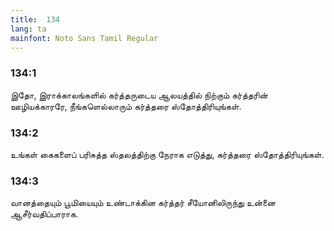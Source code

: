 ```yaml
---
title:  134
lang: ta
mainfont: Noto Sans Tamil Regular
---
```


###  134:1

இதோ, இராக்காலங்களில் கர்த்தருடைய ஆலயத்தில் நிற்கும் கர்த்தரின் ஊழியக்காரரே, நீங்களெல்லாரும் கர்த்தரை ஸ்தோத்திரியுங்கள்.

###  134:2

உங்கள் கைகளைப் பரிசுத்த ஸ்தலத்திற்கு நேராக எடுத்து, கர்த்தரை ஸ்தோத்திரியுங்கள்.

###  134:3

வானத்தையும் பூமியையும் உண்டாக்கின கர்த்தர் சீயோனிலிருந்து உன்னை ஆசீர்வதிப்பாராக.

